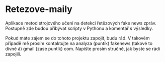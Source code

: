 # Retezove-maily
Aplikace metod strojového učení na detekci řetězových fake news zpráv. Postupně zde budou přibývat scripty v Pythonu a komentář s výsledky.

Pokud máte zájem se do tohoto projektu zapojit, budu rád. V takovém případě mě prosím kontaktujte na analyza (puntík) fakenews (takové to divné á) gmail (zase puntík) com. Napište prosím stručně, jak byste se rádi zapojili.

